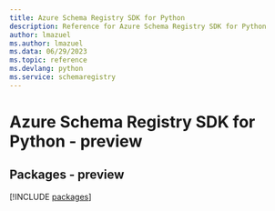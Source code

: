 ```yaml
---
title: Azure Schema Registry SDK for Python
description: Reference for Azure Schema Registry SDK for Python
author: lmazuel
ms.author: lmazuel
ms.data: 06/29/2023
ms.topic: reference
ms.devlang: python
ms.service: schemaregistry
---
```

# Azure Schema Registry SDK for Python - preview
## Packages - preview
[!INCLUDE [packages](schema-registry-index.md)]